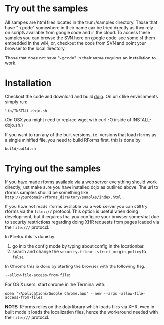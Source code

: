 # Try out the samples #
All samples are html files located in the trunk/samples directory. Those that have "-gcode" somewhere in their name can be tried directly as they rely on scripts available from google code and in the cloud. To access these samples you can browse the SVN here on google code, see some of them embedded in the wiki, or, checkout the code from SVN and point your browser to the local directory.

Those that does not have "-gcode" in their name requires an installation to work.
# Installation #
Checkout the code and download and build [dojo](http://dojotoolkit.orf). On unix like environments simply run:
```
lib/INSTALL-dojo.sh
```

(On OSX you might need to replace wget with curl -O inside of INSTALL-dojo.sh.)

If you want to run any of the built versions, i.e. versions that load rforms
as a single minified file, you need to build RForms first, this is done by:
```
build/build.sh
```

# Trying out the samples #
If you have made rforms available via a web server everything should work directly, just make sure you have installed dojo as outlined above. The url to rforms samples should be something like `http://yourdomain/rforms_directory/samples/index.html`

If you have not made rforms available via a web server you can still try rforms via
the `file:///` protocol. This option is useful when doing development, but it requires that you configure your browser somewhat due to security restrictions regarding doing XHR requests from pages loaded via the `file:///` protocol.

In Firefox this is done by:
  1. go into the config mode by typing about:config in the locationbar.
  1. search and change the `security.fileuri.strict_origin_policy` to `false`.

In Chrome this is done by starting the browser with the following flag:
```
--allow-file-access-from-files
```
For OS X users, start chrome in the Terminal with:
```
open '/Applications/Google Chrome.app' --new --args -allow-file-access-from-files
```
**NOTE:** RForms relies on the dojo library which loads files via XHR, even in built mode it loads the localization files, hence the workaround needed with the `file:///` protocol.